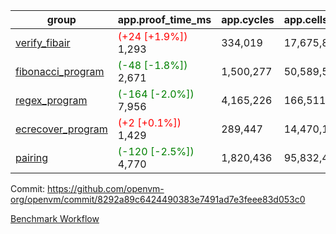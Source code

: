 | group | app.proof_time_ms | app.cycles | app.cells_used | leaf.proof_time_ms | leaf.cycles | leaf.cells_used |
| -- | -- | -- | -- | -- | -- | -- |
| [verify_fibair](https://github.com/openvm-org/openvm/blob/benchmark-results/benchmarks-pr/1592/verify_fibair-8292a89c6424490383e7491ad7e3feee83d053c0.md) |<span style='color: red'>(+24 [+1.9%])</span> 1,293 |  334,019 |  17,675,822 |- | - | - |
| [fibonacci_program](https://github.com/openvm-org/openvm/blob/benchmark-results/benchmarks-pr/1592/fibonacci-8292a89c6424490383e7491ad7e3feee83d053c0.md) |<span style='color: green'>(-48 [-1.8%])</span> 2,671 |  1,500,277 |  50,589,503 |- | - | - |
| [regex_program](https://github.com/openvm-org/openvm/blob/benchmark-results/benchmarks-pr/1592/regex-8292a89c6424490383e7491ad7e3feee83d053c0.md) |<span style='color: green'>(-164 [-2.0%])</span> 7,956 |  4,165,226 |  166,511,152 |- | - | - |
| [ecrecover_program](https://github.com/openvm-org/openvm/blob/benchmark-results/benchmarks-pr/1592/ecrecover-8292a89c6424490383e7491ad7e3feee83d053c0.md) |<span style='color: red'>(+2 [+0.1%])</span> 1,429 |  289,447 |  14,470,186 |- | - | - |
| [pairing](https://github.com/openvm-org/openvm/blob/benchmark-results/benchmarks-pr/1592/pairing-8292a89c6424490383e7491ad7e3feee83d053c0.md) |<span style='color: green'>(-120 [-2.5%])</span> 4,770 |  1,820,436 |  95,832,407 |- | - | - |


Commit: https://github.com/openvm-org/openvm/commit/8292a89c6424490383e7491ad7e3feee83d053c0

[Benchmark Workflow](https://github.com/openvm-org/openvm/actions/runs/14542057153)

